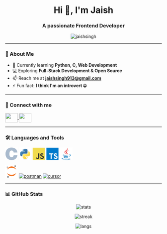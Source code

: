 <h1 align="center">Hi 👋, I'm Jaish</h1>
<h3 align="center">A passionate Frontend Developer</h3>

<p align="center"> 
  <img src="https://komarev.com/ghpvc/?username=jaishsingh&label=Profile%20views&color=0e75b6&style=flat" alt="jaishsingh" /> 
</p>

---

### 🌱 About Me  
- 🚀 Currently learning **Python, C, Web Development**  
- 💻 Exploring **Full-Stack Development & Open Source**  
- 📫 Reach me at **jaishsingh913@gmail.com**  
- ⚡ Fun fact: **I think I'm an introvert 🤐**  

---

### 🤝 Connect with me
<p align="left">
<a href="https://linkedin.com/in/jaish-singh" target="blank">
  <img align="center" src="https://raw.githubusercontent.com/rahuldkjain/github-profile-readme-generator/master/src/images/icons/Social/linked-in-alt.svg" height="30" width="40" />
</a>
<a href="https://instagram.com/jaish_singh999" target="blank">
  <img align="center" src="https://raw.githubusercontent.com/rahuldkjain/github-profile-readme-generator/master/src/images/icons/Social/instagram.svg" height="30" width="40" />
</a>
</p>

---

### 🛠️ Languages and Tools

<p align="left"> 
  <!-- Languages -->
  <a href="https://www.cprogramming.com/" target="_blank"><img src="https://raw.githubusercontent.com/devicons/devicon/master/icons/c/c-original.svg" alt="c" width="40" height="40"/></a>
  <a href="https://www.python.org" target="_blank"><img src="https://raw.githubusercontent.com/devicons/devicon/master/icons/python/python-original.svg" alt="python" width="40" height="40"/></a>
  <a href="https://developer.mozilla.org/en-US/docs/Web/JavaScript" target="_blank"><img src="https://raw.githubusercontent.com/devicons/devicon/master/icons/javascript/javascript-original.svg" alt="javascript" width="40" height="40"/></a>
  <a href="https://www.typescriptlang.org/" target="_blank"><img src="https://raw.githubusercontent.com/devicons/devicon/master/icons/typescript/typescript-original.svg" alt="typescript" width="40" height="40"/></a>
  <a href="https://www.java.com" target="_blank"><img src="https://raw.githubusercontent.com/devicons/devicon/master/icons/java/java-original.svg" alt="java" width="40" height="40"/></a>

  <!-- Tools -->
  <a href="https://jupyter.org/" target="_blank"><img src="https://raw.githubusercontent.com/devicons/devicon/master/icons/jupyter/jupyter-original.svg" alt="jupyter" width="40" height="40"/></a>
  <a href="https://www.postman.com/" target="_blank"><img src="https://www.vectorlogo.zone/logos/getpostman/getpostman-icon.svg" alt="postman" width="40" height="40"/></a>
  <a href="https://cursor.sh/" target="_blank"><img src="https://avatars.githubusercontent.com/u/153702855?s=200&v=4" alt="cursor" width="40" height="40"/></a>
</p>

---

### 📊 GitHub Stats

<p align="center">
  <img src="https://github-readme-stats.vercel.app/api?username=jaishsingh&show_icons=true&theme=tokyonight" alt="stats" />
</p>

<p align="center">
  <img src="https://github-readme-streak-stats.herokuapp.com/?user=jaishsingh&theme=tokyonight" alt="streak" />
</p>

<p align="center">
  <img src="https://github-readme-stats.vercel.app/api/top-langs?username=jaishsingh&show_icons=true&locale=en&layout=compact&theme=tokyonight" alt="langs" />
</p>
